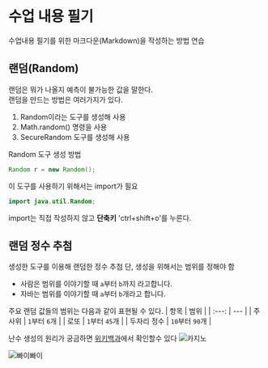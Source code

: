 # 수업 내용 필기

수업내용 필기를 위한 마크다운(Markdown)을 작성하는 방법 연습

## 랜덤(Random)

랜덤은 뭐가 나올지 예측이 불가능한 값을 말한다.   
랜덤을 만드는 방법은 여러가지가 있다.
1. Random이라는 도구를 생성해 사용
2. Math.random() 명령을 사용
3. SecureRandom 도구를 생성해 사용

Random 도구 생성 방법
```java
Random r = new Random();
```

이 도구를 사용하기 위해서는 import가 필요

```java
import java.util.Random;
```
import는 직접 작성하지 않고 **단축키** 'ctrl+shift+o'를 누른다.

## 랜덤 정수 추첨

생성한 도구를 이용해 랜덤한 정수 추첨
단, 생성을 위해서는 범위를 정해야 함
- 사람은 범위를 이야기할 때 `a`부터 `b`까지 라고합니다.
- 자바는 범위를 이야기할 때 `a`부터 `b`개라고 합니다.

주요 랜덤 값들의 범위는 다음과 같이 표현될 수 있다.
| 항목 | 범위 |
| :---: | --- |
| 주사위 | `1`부터 `6`개 |
| 로또 | `1`부터 `45`개 |
| 두자리 정수 | `10`부터 `90`개 |

난수 생성의 원리가 궁금하면 [위키백과](https://ko.wikipedia.org/wiki/%EB%B6%84%EB%A5%98:%EB%82%9C%EC%88%98)에서 확인할수 있다
![카지노](https://github.com/jh011228/note/assets/170493602/4f53e7fe-bb1a-4b4d-9ed0-4c0099c7893a)

![빠이빠이](https://github.com/jh011228/note/assets/170493602/aea93c16-7c2b-4336-aa30-9ad034711e3e)


